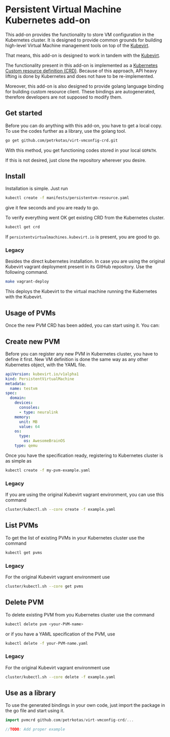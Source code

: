 # Persistent Virtual Machine Kubernetes add-on

This add-on provides the functionality to store VM configuration in the
Kubernetes cluster. It is designed to provide common grounds for building 
high-level Virtual Machine management tools on top of the 
[Kubevirt](http://kubevirt.io).

That means, this add-on is designed to work in tandem with the 
[Kubevirt](http://kubevirt.io). 

The functionality present in this add-on is implemented as a [Kubernetes Custom
resource definition (CRD)](https://kubernetes.io/docs/concepts/api-extension/custom-resources/).
Because of this approach, API heavy lifting is done by Kubernetes and does not
have to be re-implemented.

Moreover, this add-on is also designed to provide golang language binding
for building custom resource client. These bindings are autogenerated, therefore
developers are not supposed to modify them.

## Get started
Before you can do anything with this add-on, you have to get a local copy. 
To use the codes further as a library, use the golang tool.
```bash
go get github.com/petrkotas/virt-vmconfig-crd.git
```
With this method, you get functioning codes stored in your local `GOPATH`.

If this is not desired, just clone the repository wherever you desire.


## Install
Installation is simple. Just run 
```bash
kubectl create -f manifests/persistentvm-resource.yaml
```
give it few seconds and you are ready to go.

To verify everything went OK get existing CRD from the Kubernetes cluster.
```bash
kubectl get crd
```
If `persistentvirtualmachines.kubevirt.io` is present, you are
good to go.

### Legacy
Besides the direct kubernetes installation. In case you are using the original
Kubevirt vagrant deployment present in its GitHub repository. Use the following
command.

```bash
make vagrant-deploy
```
This deploys the Kubevirt to the virtual machine running the Kubernetes
with the Kubevirt.


## Usage of PVMs
Once the new PVM CRD has been added, you can start using it.
You can:

## Create new PVM
Before you can register any new PVM in Kubernetes cluster, you have to define it
first. New VM definition is done the same way as any other Kubernetes object,
with the YAML file.
```yaml
apiVersion: kubevirt.io/v1alpha1
kind: PersistentVirtualMachine
metadata:
  name: testvm
spec:
  domain:
    devices:
      consoles:
      - type: neuralink
    memory:
      unit: MB
      value: 64
    os:
      type:
        os: AwesomeBrainOS
    type: qemu
```
Once you have the specification ready, registering to Kubernetes cluster is as
simple as
```bash
kubectl create -f my-pvm-example.yaml
```

### Legacy
If you are using the original Kubevirt vagrant environment, you can use this 
command
```bash
cluster/kubectl.sh --core create -f example.yaml
```

## List PVMs
To get the list of existing PVMs in your Kubernetes cluster use the command
```bash
kubectl get pvms
```

### Legacy
For the original Kubevirt vagrant environment use
```bash
cluster/kubectl.sh --core get pvms
```

## Delete PVM
To delete existing PVM from you Kubernetes cluster use the command
```bash
kubectl delete pvm <your-PVM-name>
```
or if you have a YAML specification of the PVM, use
```bash
kubectl delete -f your-PVM-name.yaml
```

### Legacy
For the original Kubevirt vagrant environment use
```bash
cluster/kubectl.sh --core delete -f example.yaml
```

## Use as a library
To use the generated bindings in your own code, just import the package in the
go file and start using it.
```go
import pvmcrd github.com/petrkotas/virt-vmconfig-crd/...

//TODO: Add proper example
```
